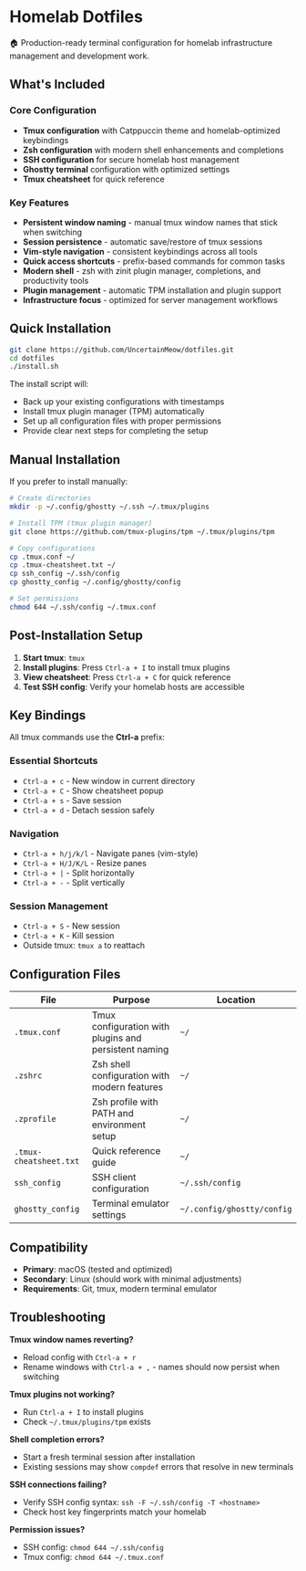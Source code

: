 # Homelab Dotfiles

🏠 Production-ready terminal configuration for homelab infrastructure management and development work.

## What's Included

### Core Configuration
- **Tmux configuration** with Catppuccin theme and homelab-optimized keybindings
- **Zsh configuration** with modern shell enhancements and completions
- **SSH configuration** for secure homelab host management  
- **Ghostty terminal** configuration with optimized settings
- **Tmux cheatsheet** for quick reference

### Key Features
- **Persistent window naming** - manual tmux window names that stick when switching
- **Session persistence** - automatic save/restore of tmux sessions
- **Vim-style navigation** - consistent keybindings across all tools
- **Quick access shortcuts** - prefix-based commands for common tasks
- **Modern shell** - zsh with zinit plugin manager, completions, and productivity tools
- **Plugin management** - automatic TPM installation and plugin support
- **Infrastructure focus** - optimized for server management workflows

## Quick Installation

```bash
git clone https://github.com/UncertainMeow/dotfiles.git
cd dotfiles
./install.sh
```

The install script will:
- Back up your existing configurations with timestamps
- Install tmux plugin manager (TPM) automatically
- Set up all configuration files with proper permissions
- Provide clear next steps for completing the setup

## Manual Installation

If you prefer to install manually:

```bash
# Create directories
mkdir -p ~/.config/ghostty ~/.ssh ~/.tmux/plugins

# Install TPM (tmux plugin manager)
git clone https://github.com/tmux-plugins/tpm ~/.tmux/plugins/tpm

# Copy configurations
cp .tmux.conf ~/ 
cp .tmux-cheatsheet.txt ~/
cp ssh_config ~/.ssh/config
cp ghostty_config ~/.config/ghostty/config

# Set permissions
chmod 644 ~/.ssh/config ~/.tmux.conf
```

## Post-Installation Setup

1. **Start tmux**: `tmux`
2. **Install plugins**: Press `Ctrl-a + I` to install tmux plugins
3. **View cheatsheet**: Press `Ctrl-a + C` for quick reference
4. **Test SSH config**: Verify your homelab hosts are accessible

## Key Bindings

All tmux commands use the **Ctrl-a** prefix:

### Essential Shortcuts
- `Ctrl-a + c` - New window in current directory
- `Ctrl-a + C` - Show cheatsheet popup
- `Ctrl-a + s` - Save session  
- `Ctrl-a + d` - Detach session safely

### Navigation  
- `Ctrl-a + h/j/k/l` - Navigate panes (vim-style)
- `Ctrl-a + H/J/K/L` - Resize panes
- `Ctrl-a + |` - Split horizontally
- `Ctrl-a + -` - Split vertically

### Session Management
- `Ctrl-a + S` - New session
- `Ctrl-a + K` - Kill session  
- Outside tmux: `tmux a` to reattach

## Configuration Files

| File | Purpose | Location |
|------|---------|----------|
| `.tmux.conf` | Tmux configuration with plugins and persistent naming | `~/` |
| `.zshrc` | Zsh shell configuration with modern features | `~/` |
| `.zprofile` | Zsh profile with PATH and environment setup | `~/` |
| `.tmux-cheatsheet.txt` | Quick reference guide | `~/` |
| `ssh_config` | SSH client configuration | `~/.ssh/config` |
| `ghostty_config` | Terminal emulator settings | `~/.config/ghostty/config` |

## Compatibility

- **Primary**: macOS (tested and optimized)
- **Secondary**: Linux (should work with minimal adjustments)
- **Requirements**: Git, tmux, modern terminal emulator

## Troubleshooting

**Tmux window names reverting?**
- Reload config with `Ctrl-a + r` 
- Rename windows with `Ctrl-a + ,` - names should now persist when switching

**Tmux plugins not working?**
- Run `Ctrl-a + I` to install plugins
- Check `~/.tmux/plugins/tpm` exists

**Shell completion errors?**
- Start a fresh terminal session after installation
- Existing sessions may show `compdef` errors that resolve in new terminals

**SSH connections failing?**  
- Verify SSH config syntax: `ssh -F ~/.ssh/config -T <hostname>`
- Check host key fingerprints match your homelab

**Permission issues?**
- SSH config: `chmod 644 ~/.ssh/config`
- Tmux config: `chmod 644 ~/.tmux.conf`
